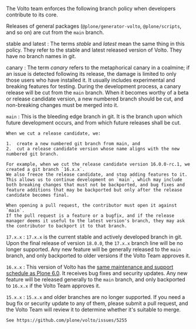 The Volto team enforces the following branch policy when developers contribute to its core.

Releases of general packages (`@plone/generator-volto`, `@plone/scripts`, and so on) are cut from the `main` branch.

stable and latest
:   The terms _stable_ and _latest_ mean the same thing in this policy.
    They refer to the stable and latest released version of Volto.
    They have no branch names in git.

canary
:   The term _canary_ refers to the metaphorical canary in a coalmine; if an issue is detected following its release, the damage is limited to only those users who have installed it.
    It usually includes experimental and breaking features for testing.
    During the development process, a canary release will be cut from the `main` branch.
    When it becomes worthy of a beta or release candidate version, a new numbered branch should be cut, and non-breaking changes must be merged into it.

`main`
:   This is the bleeding edge branch in git.
    It is the branch upon which future development occurs, and from which future releases shall be cut.

    When we cut a release candidate, we:

    1.  create a new numbered git branch from main, and
    2.  cut a release candidate version whose name aligns with the new numbered git branch.

    For example, when we cut the release candidate version 16.0.0-rc.1, we created a git branch `16.x.x`.
    We also freeze the release candidate, and stop adding features to it.
    This allows us to continue development on `main`, which may include both breaking changes that must not be backported, and bug fixes and feature additions that may be backported but only after the release candidate becomes final.

    When opening a pull request, the contributor must open it against `main`.
    If the pull request is a feature or a bugfix, and if the release manager deems it useful to the latest version's branch, they may ask the contributor to backport it to that branch.

`17.x.x`
:   `17.x.x` is the current stable and actively developed branch in git.
    Upon the final release of version `18.0.0`, the `17.x.x` branch line will be no longer supported.
    Any new feature will be generally released to the `main` branch, and only backported to older versions if the Volto Team approves it.

`16.x.x`
:   This version of Volto has the [same maintenance and support schedule as Plone 6.0](https://plone.org/download/release-schedule).
    It receives bug fixes and security updates.
    Any new feature will be released generally to the `main` branch, and only backported to `16.x.x` if the Volto Team approves it.

`15.x.x`
:   `15.x.x` and older branches are no longer supported.
    If you need a bug fix or security update to any of them, please submit a pull request, and the Volto Team will review it to determine whether it's suitable to merge.

```{todo}
See https://github.com/plone/volto/issues/5255
```
